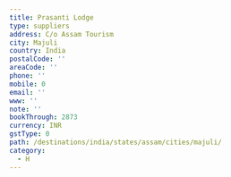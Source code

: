```yaml
---
title: Prasanti Lodge
type: suppliers
address: C/o Assam Tourism
city: Majuli
country: India
postalCode: ''
areaCode: ''
phone: ''
mobile: 0
email: ''
www: ''
note: ''
bookThrough: 2873
currency: INR
gstType: 0
path: /destinations/india/states/assam/cities/majuli/
category:
  - H
---
```


